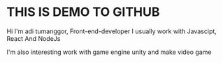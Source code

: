 # THIS IS DEMO TO GITHUB

Hi I'm adi tumanggor, Front-end-developer I usually work with Javascipt, React And NodeJs

I'm also interesting work with game engine unity and make video game
